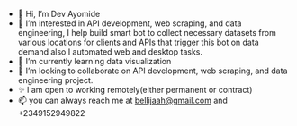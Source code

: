 - 👋 Hi, I’m Dev Ayomide
- 👀 I’m interested in API development, web scraping, and data engineering, I help build smart bot to collect necessary datasets from various locations for clients and APIs that trigger this bot on data demand also I automated web and desktop tasks.
- 🌱 I’m currently learning data visualization
- 💞️ I’m looking to collaborate on API development, web scraping, and data engineering project.
- ✨ I am open to working remotely(either permanent or contract)
- 📫 you can always reach me at bellijaah@gmail.com and +2349152949822

<!---
hayomide/hayomide is a ✨ special ✨ repository because its `README.md` (this file) appears on your GitHub profile.
You can click the Preview link to take a look at your changes.
--->
